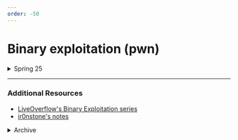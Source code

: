 ```yaml
---
order: -50
---
```


# Binary exploitation (pwn)

<details>
<summary>Spring 25</summary>

#### Material
[!button icon="download" text="Spring 25 Pwn Presentation"](/files/spring25pwn1.pptx)

[!button icon="download" text="Class examples"](/files/class_examples.zip)

[!button icon="download" text="Practice challenges"](/files/spring25pwn1.zip)


</details>

---

### Additional Resources
- [LiveOverflow's Binary Exploitation series](https://www.youtube.com/playlist?list=PLhixgUqwRTjxglIswKp9mpkfPNfHkzyeN)
- [ir0nstone's notes](https://ir0nstone.gitbook.io/notes/binexp)

<details>
<summary>Archive</summary>

<details>
<summary>Winter 25</summary>

#### Presentations  
[!button icon="download" text="Pwn Presentation"](/files/Pwn.pptx)  
[!button icon="download" text="Pwn Presentation 2 - FSB"](/files/FmtStr.pptx)

#### Practice  
[!button icon="download" text="FSB practice challenges"](/files/fmtstr_challenges.zip)

</details>
